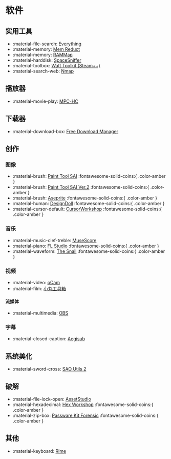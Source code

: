 # 软件

## 实用工具
- :material-file-search: [Everything](https://www.voidtools.com/zh-cn/)
- :material-memory: [Mem Reduct](https://github.com/henrypp/memreduct)
- :material-memory: [RAMMap](https://learn.microsoft.com/zh-cn/sysinternals/downloads/rammap)
- :material-harddisk: [SpaceSniffer](http://www.uderzo.it/main_products/space_sniffer/)
- :material-toolbox: [Watt Toolkit (Steam++)](https://steampp.net/)
- :material-search-web: [Nmap](https://nmap.org/)

## 播放器
- :material-movie-play: [MPC-HC](https://github.com/mpc-hc/mpc-hc)

## 下载器
- :material-download-box: [Free Download Manager](https://www.freedownloadmanager.org/zh/)

## 创作
### 图像
- :material-brush: [Paint Tool SAI](http://www.systemax.jp/ja/sai/) :fontawesome-solid-coins:{ .color-amber }
- :material-brush: [Paint Tool SAI Ver.2](https://www.systemax.jp/ja/sai/devdept.html) :fontawesome-solid-coins:{ .color-amber }
- :material-brush: [Aseprite](https://www.aseprite.org/) :fontawesome-solid-coins:{ .color-amber }
- :material-human: [DesignDoll](https://terawell.net/) :fontawesome-solid-coins:{ .color-amber }
- :material-cursor-default: [CursorWorkshop](https://www.axialis.com/cursorworkshop/) :fontawesome-solid-coins:{ .color-amber }

### 音乐
- :material-music-clef-treble: [MuseScore](https://musescore.org/zh-hans)
- :material-piano: [FL Studio](https://www.flstudio.com/) :fontawesome-solid-coins:{ .color-amber }
- :material-waveform: [The Snail](https://www.ircamlab.com/products/p2242-The-Snail/) :fontawesome-solid-coins:{ .color-amber }

### 视频
- :material-video: [oCam](https://ohsoft.net/eng/ocam/download.php)
- :material-film: [小丸工具箱](https://maruko.appinn.me/)

#### 流媒体
- :material-multimedia: [OBS](https://obsproject.com/zh-cn)

### 字幕
- :material-closed-caption: [Aegisub](https://aegisite.vercel.app/zh-cn/)

## 系统美化
- :material-sword-cross: [SAO Utils 2](https://store.steampowered.com/app/877280/SAO_Utils_2_Progressive/)

## 破解
- :material-file-lock-open: [AssetStudio](https://github.com/Perfare/AssetStudio)
- :material-hexadecimal: [Hex Workshop](http://www.hexworkshop.com/) :fontawesome-solid-coins:{ .color-amber }
- :material-zip-box: [Passware Kit Forensic](https://www.passware.com/kit-forensic/) :fontawesome-solid-coins:{ .color-amber }

## 其他
- :material-keyboard: [Rime](https://rime.im/)